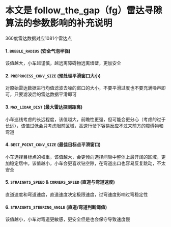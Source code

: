 # 本文是 follow_the_gap（fg）雷达寻隙算法的参数影响的补充说明

360度雷达数据对应1081个雷达点

#### 1. `BUBBLE_RADIUS` (安全气泡半径)
该值越大，小车越谨慎，越远离障碍物远离墙壁，更加安全

#### 2. `PREPROCESS_CONV_SIZE` (预处理平滑窗口大小)
对原始雷达数据进行均值滤波去噪的窗口的大小，不要平滑过度也不要充满噪声即可，只要滤波后的雷达数据平滑即可


#### 3. `MAX_LIDAR_DIST` (最大雷达探测距离)
小车巡线考虑的长远程度，该值越大，前瞻性更强，但可能会更分心（考虑的过于长远），该值过低会只考虑眼前区域，高速行驶下容易反应不过来前方的障碍物和弯道



#### 4. `BEST_POINT_CONV_SIZE` (最佳目标点平滑窗口)
小车选择目标点的权重，该值越大，会更倾向选择间隙中整体上最开阔的区域，更加稳定居中。该值越小，小车会更喜欢钻空隙，在弯道出口也容易反复跳动，不太安全



#### 5. `STRAIGHTS_SPEED` & `CORNERS_SPEED` (直道与弯道速度)
直道速度和弯道速度，直道速度决定极限速度，过弯速度影响过弯稳定性



#### 6. `STRAIGHTS_STEERING_ANGLE` (直道/弯道判断阈值)
该值越小，小车对弯道更敏感，更安全但是也会保守导致速度慢

